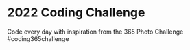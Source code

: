 # 2022 Coding Challenge
Code every day with inspiration from the 365 Photo Challenge
#coding365challenge
